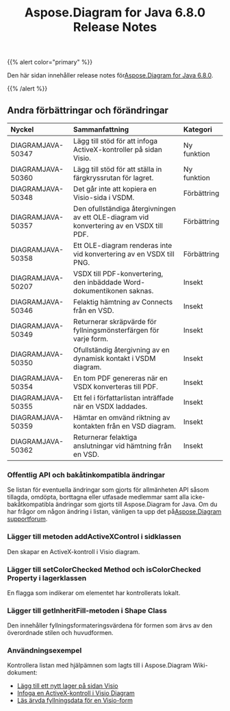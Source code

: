 ﻿---
title: Aspose.Diagram for Java 6.8.0 Release Notes
type: docs
weight: 40
url: /sv/java/aspose-diagram-for-java-6-8-0-release-notes/
---
{{% alert color="primary" %}} 

 Den här sidan innehåller release notes för[Aspose.Diagram for Java 6.8.0](https://docs.aspose.com/diagram/java/aspose-diagram-for-java-6-8-0-release-notes/).

{{% /alert %}} 
## **Andra förbättringar och förändringar**

|**Nyckel**|**Sammanfattning**|**Kategori**|
|:- |:- |:- |
|DIAGRAMJAVA-50347|Lägg till stöd för att infoga ActiveX-kontroller på sidan Visio.|Ny funktion|
|DIAGRAMJAVA-50360|Lägg till stöd för att ställa in färgkryssrutan för lagret.|Ny funktion|
|DIAGRAMJAVA-50348|Det går inte att kopiera en Visio-sida i VSDM.|Förbättring|
|DIAGRAMJAVA-50357|Den ofullständiga återgivningen av ett OLE-diagram vid konvertering av en VSDX till PDF.|Förbättring|
|DIAGRAMJAVA-50358|Ett OLE-diagram renderas inte vid konvertering av en VSDX till PNG.|Förbättring|
|DIAGRAMJAVA-50207|VSDX till PDF-konvertering, den inbäddade Word-dokumentikonen saknas.|Insekt|
|DIAGRAMJAVA-50346|Felaktig hämtning av Connects från en VSD.|Insekt|
|DIAGRAMJAVA-50349|Returnerar skräpvärde för fyllningsmönsterfärgen för varje form.|Insekt|
|DIAGRAMJAVA-50350|Ofullständig återgivning av en dynamisk kontakt i VSDM diagram.|Insekt|
|DIAGRAMJAVA-50354|En tom PDF genereras när en VSDX konverteras till PDF.|Insekt|
|DIAGRAMJAVA-50355|Ett fel i författarlistan inträffade när en VSDX laddades.|Insekt|
|DIAGRAMJAVA-50359|Hämtar en omvänd riktning av kontakten från en VSD diagram.|Insekt|
|DIAGRAMJAVA-50362|Returnerar felaktiga anslutningar vid hämtning från en VSD.|Insekt|
### **Offentlig API och bakåtinkompatibla ändringar**
Se listan för eventuella ändringar som gjorts för allmänheten API såsom tillagda, omdöpta, borttagna eller utfasade medlemmar samt alla icke-bakåtkompatibla ändringar som gjorts till Aspose.Diagram for Java. Om du har frågor om någon ändring i listan, vänligen ta upp det på[Aspose.Diagram supportforum](https://forum.aspose.com/c/diagram/17).
### **Lägger till metoden addActiveXControl i sidklassen**
Den skapar en ActiveX-kontroll i Visio diagram.
### **Lägger till setColorChecked Method och isColorChecked Property i lagerklassen**
En flagga som indikerar om elementet har kontrollerats lokalt.
### **Lägger till getInheritFill-metoden i Shape Class**
Den innehåller fyllningsformateringsvärdena för formen som ärvs av den överordnade stilen och huvudformen.
### **Användningsexempel**
Kontrollera listan med hjälpämnen som lagts till i Aspose.Diagram Wiki-dokument:

- [Lägg till ett nytt lager på sidan Visio](/diagram/sv/java/working-with-layers/#add-a-layer-in-the-visio-pagesheet)
- [Infoga en ActiveX-kontroll i Visio Diagram](/diagram/sv/java/insert-an-activex-control-in-the-visio-diagram/)
- [Läs ärvda fyllningsdata för en Visio-form](/diagram/sv/java/set-visio-shape-s-xform-line-and-fill-data/#retrieve-inherited-fill-data-of-a-visio-shape)
